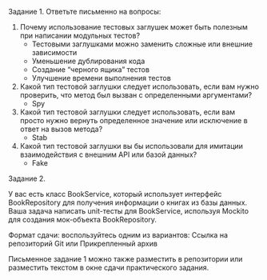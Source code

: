 Задание 1. Ответьте письменно на вопросы:

1)  Почему использование тестовых заглушек может быть полезным при написании модульных тестов?
    - Тестовыми заглушками можно заменить сложные или внешние зависимости
    - Уменьшение дублирования кода
    - Создание “черного ящика” тестов
    - Улучшение времени выполнения тестов
2) Какой тип тестовой заглушки следует использовать, если вам нужно проверить, что метод был вызван с определенными аргументами?
    - Spy
3) Какой тип тестовой заглушки следует использовать, если вам просто нужно вернуть определенное значение или исключение в ответ на вызов метода?
    - Stab
4) Какой тип тестовой заглушки вы бы использовали для имитации  взаимодействия с внешним API или базой данных?
    - Fake

Задание 2.

У вас есть класс BookService, который использует интерфейс BookRepository для получения информации о книгах из базы данных. Ваша задача написать unit-тесты для BookService, используя Mockito для создания мок-объекта BookRepository.

Формат сдачи: воспользуйтесь одним из вариантов: Ссылка на репозиторий Git или Прикрепленный архив

Письменное задание 1 можно также разместить в репозитории или разместить текстом в окне сдачи практического задания.